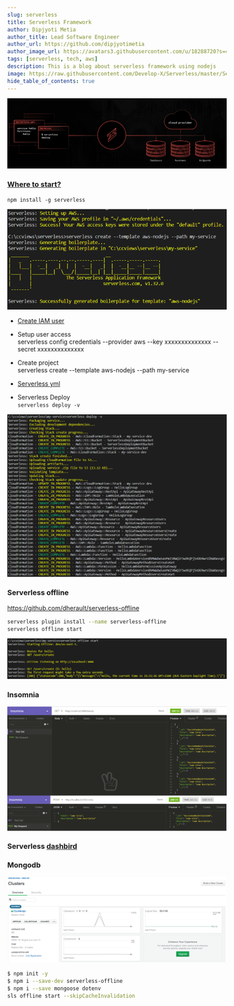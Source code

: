 ```yaml
---
slug: serverless
title: Serverless Framework
author: Dipjyoti Metia
author_title: Lead Software Engineer
author_url: https://github.com/dipjyotimetia
author_image_url: https://avatars3.githubusercontent.com/u/18288720?s=400&u=168a31a123ff5c1c44afc29a579f91d13813da54&v=4
tags: [serverless, tech, aws]
description: This is a blog about serverless framework using nodejs
image: https://raw.githubusercontent.com/Develop-X/Serverless/master/ServerlessFramework.png
hide_table_of_contents: true
---
```


![alt text](https://raw.githubusercontent.com/Develop-X/Serverless/master/ServerlessFramework.png)

### [Where to start?](https://serverless.com/framework/docs/providers/aws/guide/quick-start/)

`npm install -g serverless`

![alt text](https://raw.githubusercontent.com/Develop-X/Serverless/master/serverless.png)

- [Create IAM user](https://serverless.com/framework/docs/providers/aws/guide/iam/)

- Setup user access  
  serverless config credentials --provider aws --key xxxxxxxxxxxxxx --secret xxxxxxxxxxxxxx

- Create project  
  serverless create --template aws-nodejs --path my-service

- [Serverless yml](https://serverless.com/framework/docs/providers/aws/guide/serverless.yml/)  

- Serverless Deploy  
  `serverless deploy -v`

![alt text](https://raw.githubusercontent.com/Develop-X/Serverless/master/serverlessdeploy.png)

### Serverless offline

https://github.com/dherault/serverless-offline

```bash
serverless plugin install --name serverless-offline
serverless offline start
```

![alt text](https://raw.githubusercontent.com/Develop-X/Serverless/master/serverlessOffline.png)

### Insomnia

![alt text](https://raw.githubusercontent.com/Develop-X/Serverless/master/serverlessMongo.png)

### Serverless [dashbird](https://app.dashbird.io/)

### Mongodb

![alt text](https://raw.githubusercontent.com/Develop-X/Serverless/master/mongodb.png)

```bash
$ npm init -y
$ npm i --save-dev serverless-offline
$ npm i --save mongoose dotenv
sls offline start --skipCacheInvalidation
```